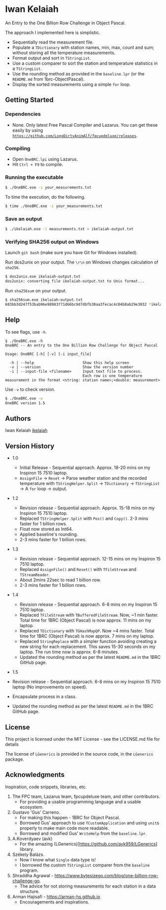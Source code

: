 # Iwan Kelaiah

An Entry to the One Billion Row Challenge in Object Pascal.

The approach I implemented here is simplistic.

- Sequentially read the measurement file.
- Populate a `TDictionary` with station names, min, max, count and sum; without storing all the temperature measurements.
- Format output and sort in `TStringList`.
- Use a custom comparer to sort the station and temperature statistics in a `TStringList`.
- Use the rounding method as provided in the `baseline.lpr` (or the `README.md` from 1brc-ObjectPascal).
- Display the sorted measurements using a simple `for` loop.

## Getting Started

### Dependencies

* None. Only latest Free Pascal Compiler and Lazarus. You can get these easily by using [`https://github.com/LongDirtyAnimAlf/fpcupdeluxe/releases`](https://github.com/LongDirtyAnimAlf/fpcupdeluxe/releases).

### Compiling

* Open `OneBRC.lpi` using Lazarus.
* Hit `Ctrl + F9` to compile.

### Running the executable

```bash
$ ./OneBRC.exe -i your_measurements.txt
```

To time the execution, do the following.

```bash
$ time ./OneBRC.exe -i your_measurements.txt
```

### Save an output

```bash
$ ./ikelaiah.exe -i measurements.txt > ikelaiah-output.txt
```

### Verifying SHA256 output on Windows

Launch `git bash` (make sure you have Git for Windows installed).

Run dos2unix on your output. The `\r\n` on Windows changes calculation of `sha256`.

```bash
$ dos2unix.exe ikelaiah-output.txt
dos2unix: converting file ikelaiah-output.txt to Unix format...
```

Run `sha256sum` on your output.

```bash
$ sha256sum.exe ikelaiah-output.txt
683bb3d247f53bab96e98983771d66bc9d7dbfb38aa3fecac4c04b8ab29e3032 *ikelaiah-output.txt
```

## Help

To see flags, use `-h`.

```
$ ./OneBRC.exe -h
OneBRC -- An entry to the One Billion Row Challenge for Object Pascal

Usage: OneBRC [-h] [-v] [-i input_file]

  -h | --help                      Show this help screen
  -v | --version                   Show the version number
  -i | --input-file <filename>     Input text file to process.
                                   Each row is one temperature measurement in the format <string: station name>;<double: measurement>
```

Use `-v` to check version.

```bash
$ ./OneBRC.exe -v
OneBRC version 1.5
```

## Authors

Iwan Kelaiah
[ikelaiah](https://github.com/ikelaiah)

## Version History

* 1.0
    * Initial Release - Sequential approach. Approx. 18-20 mins on my Inspiron 15 7510 laptop.
    * `AssignFile` -> `Reset` -> Parse weather station and the recorded temperature with `TStringHelper.Split` ->  `TDictionary` -> `TStringList` -> A `for` loop -> output.

* 1.2
    * Revision release - Sequential approach. Approx. 15-18 mins on my Inspiron 15 7510 laptop.
    * Replaced `TStringHelper.Split` with `Pos()` and `Copy()`. 2-3 mins faster for 1 billion rows.
    * Float now stored as Int64.
    * Applied baseline's rounding.
    * 2-3 mins faster for 1 billion rows.

* 1.3
    * Revision release - Sequential approach. 12-15 mins on my Inspiron 15 7510 laptop.
    * Replaced `AssignFile()` and `Reset()` with `TFileStream` and `TStreamReader`. 
    * About 2mins 22sec to read 1 billion row.
    * 2-3 mins faster for 1 billion rows.

* 1.4
  * Revision release - Sequential approach. 6-8 mins on my Inspiron 15 7510 laptop.
  * Replaced `TFileStream` with `TBufferedFileStream`. Now, ~1 min faster. Total time for 1BRC (Object Pascal) is now approx. 11 mins on my laptop.
  * Replaced `TDictionary` with `TGHashMapQP`. Now ~4 mins faster. Total time for 1BRC (Object Pascal) is now approx. 7 mins on my laptop.
  * Replaced `StringReplace` with a simpler function avoiding creating a new string for each replacement. This saves 15-30 seconds on my laptop. The run time now is approx. 6-8 minutes.
  * Updated the rounding method as per the latest `README.md` in the 1BRC GitHub page.

* 1.5 
* Revision release - Sequential approach. 6-8 mins on my Inspiron 15 7510 laptop (No improvements on speed).
* Encapsulate process in a class.
* Updated the rounding method as per the latest `README.md` in the 1BRC GitHub page.

## License

This project is licensed under the MIT License - see the LICENSE.md file for details

The license of `LGenerics` is provided in the source code, in the `LGenerics` package.

## Acknowledgments

Inspiration, code snippets, libraries, etc.

 1. The FPC team, Lazarus team, fpcupdeluxe team, and other contributors.
      - For providing a usable programming language and a usable ecosystem.
 2. Gustavo 'Gus' Carreno.
      - For making this happen - 1BRC for Object Pascal.
      - Borrowed Gus' approach to use `TCustomApplication` and using `unit`s properly
        to make main code more readable.
      - Borrowed and modified Gus' `WriteHelp` from the `baseline.lpr`.
 3. A.Koverdyaev (avk)
      - For the amazing (LGenerics)[https://github.com/avk959/LGenerics] library.
 4. Székely Balázs.
      - Now I know what `Single` data type is!
      - I borrowed the custom `TStringList` comparer from the `baseline` program.
 5. Shraddha Agrawal - https://www.bytesizego.com/blog/one-billion-row-challenge-go.
      - The advice for not storing measurements for each station in a data structure.
 6. Arman Hajisafi - https://arman-hs.github.io
      - Encouragements and inspirations.